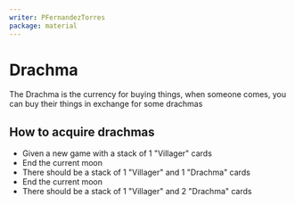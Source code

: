 ```yaml
---
writer: PFernandezTorres
package: material
---
```


# Drachma

The Drachma is the currency for buying things, when someone comes, you can buy their things in exchange for some drachmas


## How to acquire drachmas

 * Given a new game with a stack of 1 "Villager" cards
 * End the current moon
 * There should be a stack of 1 "Villager" and 1 "Drachma" cards
 * End the current moon
 * There should be a stack of 1 "Villager" and 2 "Drachma" cards
